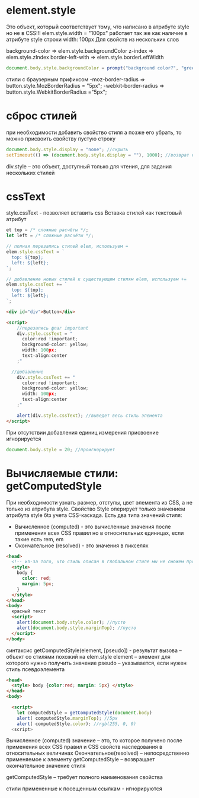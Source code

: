 # element.style

Это объект, который соответствует тому, что написано в атрибуте style но не в CSS!!!
elem.style.width = "100px" работает так же как наличие в атрибуте style строки width: 100px
Для свойств из нескольких слов

background-color => elem.style.backgroundColor
z-index => elem.style.zIndex
border-left-with => elem.style.borderLeftWidth

```js
document.body.style.backgroundColor = prompt("background color?", "green");
```

стили с браузерным прификсом
-moz-border-radius => button.style.MozBorderRadius = "5px";
-webkit-border-radius => button.style.WebkitBorderRadius ="5px";

# сброс стилей

при необходимости добавить свойство стиля а позже его убрать, то можно присвоить свойству пустую строку

```js
document.body.style.display = "none"; //скрыть
setTimeout(() => (document.body.style.display = ""), 1000); //возврат к нормальному состоянию
```

div.style – это объект, доступный только для чтения, для задания нескольких стилей

# cssText

style.cssText - позволяет вставить css Вставка стилей как текстовый атрибут

```js
et top = /* сложные расчёты */;
let left = /* сложные расчёты */;

// полная перезапись стилей elem, используем =
elem.style.cssText = `
  top: ${top};
  left: ${left};
`;

// добавление новых стилей к существующим стилям elem, используем +=
elem.style.cssText += `
  top: ${top};
  left: ${left};
`;

```

```html
<div id="div">Button</div>

<script>
    //перезапись флаг important
    div.style.cssText = "
      color:red !important;
      background-color: yellow;
      width: 100px;
      text-align:center
    ;"

  //добавление
    div.style.cssText += "
      color:red !important;
      background-color: yellow;
      width: 100px;
      text-align:center
    ;"

    alert(div.style.cssText); //выведет весь стиль элемента
</script>
```

При отсутствии добавления единиц измерения присвоение игнорируется

```js
document.body.style = 20; //проигнорирует
```

# Вычисляемые стили: getComputedStyle

При необходимости узнать размер, отступы, цвет элемента из CSS, а не только из атрибута style. Свойство Style оперирует только значением атрибута style бtз учета CSS-каскада. Есть два типа значений стиля:

- Вычисленное (computed) - это вычисленные значения после применения всех CSS правил но в относительных единицах, если такие есть rem, em
- Окончательное (resolved) - это значения в пикселях

```html
<head>
  <!-- из-за того, что стиль описан в глобальном стиле мы не сможем прочитать значения -->
  <style>
    body {
      color: red;
      margin: 5px;
    }
  </style>
</head>
<body>
  красный текст
  <script>
    alert(document.body.style.color); //пусто
    alert(document.body.style.marginTop); //пусто
  </script>
</body>
```

синтаксис getComputedStyle(element, [pseudo]) - результат вызова – объект со стилями похожий на elem.style
element – элемент для которого нужно получить значение
pseudo – указывается, если нужен стиль псевдоэлемента

```html
<head>
  <style> body {color:red; margin: 5px} </style>
</head>
<body>

  <script>
    let computedStyle = getComputedStyle(document.body)
    alert( computedStyle.marginTop); //5px
    alert( computedStyle.color); //rgb(255, 0, 0)
  <script>
```

Вычисленное (computed) значение – это, то которое получено после применения всех CSS правил и CSS свойств наследования в относительных величинах
Окончательное(resolved) – непосредственно применяемое к элементу
getComputedStyle – возвращает окончательное значение стиля

getComputedStyle – требует полного наименования свойства

стили примененные к посещенным ссылкам - игнорируются
